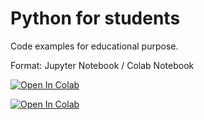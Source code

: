 # Python for students
Code examples for educational purpose.

Format: Jupyter Notebook / Colab Notebook

[![Open In Colab](https://colab.research.google.com/assets/colab-badge.svg)](https://colab.research.google.com/github/bisentralen/python-for-students)

<a href="https://colab.research.google.com/github/bisentralen/python-for-students" target="_blank">
  <img src="https://colab.research.google.com/assets/colab-badge.svg" alt="Open In Colab"/>
</a>
